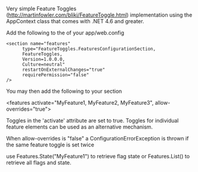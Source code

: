 Very simple Feature Toggles (http://martinfowler.com/bliki/FeatureToggle.html) implementation using the AppContext class that comes with .NET 4.6 and greater.

Add the following to the <configSection> of your app/web.config

    <section name="features"
          type="FeatureToggles.FeaturesConfigurationSection, 
          FeatureToggles, 
          Version=1.0.0.0, 
          Culture=neutral"
          restartOnExternalChanges="true"
          requirePermission="false"
    />

You may then add the following to your <configuration> section

  <features activate="MyFeature1, MyFeature2, MyFeature3", allow-overrides="true">
    <feature name="MyFeature3" activated="false"/> <!-- allow-overrides must be true or this will throw an exception -->
    <feature name="MyFeature4" activated="true"/>
  </features>

Toggles in the 'activate' attribute are set to true.
Toggles for individual feature elements can be used as an alternative mechanism.

When allow-overrides is "false" a ConfigurationErrorException is thrown if the same feature toggle is set twice

  use 
  Features.State("MyFeature1") to retrieve flag state or
  Features.List() to retrieve all flags and state.
